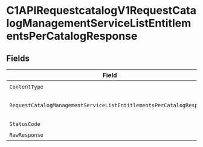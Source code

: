 # C1APIRequestcatalogV1RequestCatalogManagementServiceListEntitlementsPerCatalogResponse


## Fields

| Field                                                                                                                                                                        | Type                                                                                                                                                                         | Required                                                                                                                                                                     | Description                                                                                                                                                                  |
| ---------------------------------------------------------------------------------------------------------------------------------------------------------------------------- | ---------------------------------------------------------------------------------------------------------------------------------------------------------------------------- | ---------------------------------------------------------------------------------------------------------------------------------------------------------------------------- | ---------------------------------------------------------------------------------------------------------------------------------------------------------------------------- |
| `ContentType`                                                                                                                                                                | *string*                                                                                                                                                                     | :heavy_check_mark:                                                                                                                                                           | HTTP response content type for this operation                                                                                                                                |
| `RequestCatalogManagementServiceListEntitlementsPerCatalogResponse`                                                                                                          | [*shared.RequestCatalogManagementServiceListEntitlementsPerCatalogResponse](../../../pkg/models/shared/requestcatalogmanagementservicelistentitlementspercatalogresponse.md) | :heavy_minus_sign:                                                                                                                                                           | The RequestCatalogManagementServiceListEntitlementsPerCatalogResponse message contains a list of results and a nextPageToken if applicable.                                  |
| `StatusCode`                                                                                                                                                                 | *int*                                                                                                                                                                        | :heavy_check_mark:                                                                                                                                                           | HTTP response status code for this operation                                                                                                                                 |
| `RawResponse`                                                                                                                                                                | [*http.Response](https://pkg.go.dev/net/http#Response)                                                                                                                       | :heavy_minus_sign:                                                                                                                                                           | Raw HTTP response; suitable for custom response parsing                                                                                                                      |